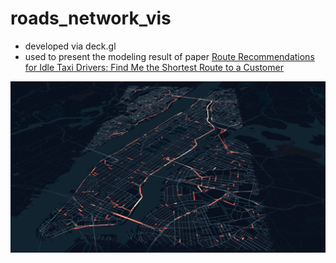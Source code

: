 # roads_network_vis

* developed via deck.gl
* used to present the modeling result of paper [Route Recommendations for Idle Taxi Drivers: Find Me the Shortest Route to a Customer](https://www.kdd.org/kdd2018/accepted-papers/view/route-recommendations-for-idle-taxi-drivers-find-me-the-shortest-route-to-a)

![preview](preview.png)


